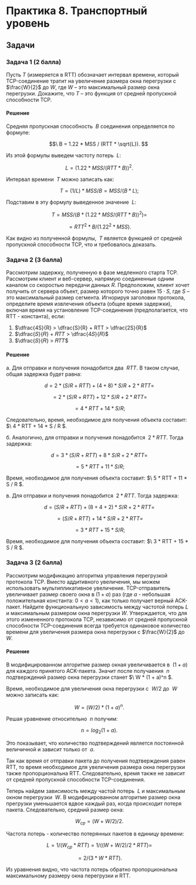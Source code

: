 # Практика 8. Транспортный уровень

## Задачи

### Задача 1 (2 балла)
Пусть $T$ (измеряется в RTT) обозначает интервал времени, который TCP-соединение тратит на
увеличение размера окна перегрузки с $\frac{W}{2}$ до $W$, где $W$ – это максимальный размер окна
перегрузки. Докажите, что $T$ – это функция от средней пропускной способности TCP.

#### Решение
Средняя пропускная способность $\ { B }$ соединения определяется по формуле:

$$\ B = 1.22 * MSS / (RTT * \sqrt{L}). $$

Из этой формулы выведем частоту потерь $\ { L }$:

$$\ L = (1.22 * MSS / (RTT * B))^2. $$

Интервал времени $\ { T }$ можно записать как:

$$\ T = (1 / L) * MSS / B = MSS / (B * L); $$

Подставим в эту формулу выведенное значение $\ { L }$:

$$\ T = MSS / (B * (1.22 * MSS / (RTT * B))^2) = $$

$$\ = RTT^2 * B / (1.22^2 * MSS). $$

Как видно из полученной формулы, $\ { T }$ является функцией от средней пропускной способности ТСР, что и требовалось доказать.

### Задача 2 (3 балла)
Рассмотрим задержку, полученную в фазе медленного старта TCP. Рассмотрим клиент и веб-сервер, напрямую соединенные одним каналом со скоростью передачи данных $R$.
Предположим, клиент хочет получить от сервера объект, размер которого точно равен $15 \cdot S$,
где $S$ – это максимальный размер сегмента.
Игнорируя заголовки протокола, определите время извлечения объекта (общее время
задержки), включая время на установление TCP-соединения (предполагается, что RTT - константа), если:
1. $\dfrac{4S}{R} > \dfrac{S}{R} + RTT > \dfrac{2S}{R}$
2. $\dfrac{𝑆}{𝑅} + 𝑅𝑇𝑇 > \dfrac{4𝑆}{𝑅}$
3. $\dfrac{𝑆}{𝑅} > 𝑅𝑇𝑇$

#### Решение
a. Для отправки и получения понадобится два $\ { RTT }$. В таком случае, общая задержка будет равна:

$$\ d = 2 * (S / R + RTT) + (4 + 8) * S / R + 2 * RTT = $$

$$\ = 2 * (S / R + RTT) + 12 * S / R + 2 * RTT = $$

$$\ = 4 * RTT + 14 * S / R; $$

Следовательно, время, необходимое для получения объекта составит: $\ 4 * RTT + 14 * S / R $.

б. Аналогично, для отправки и получения понадобится $\ { 2 * RTT }$. Тогда задержка:

$$\ d = 3 * (S / R + RTT) + 8 * S / R + 2 * RTT = $$

$$\ = 5 * RTT + 11 * S / R; $$

Время, необходимое для получения объекта составит: $\ 5 * RTT + 11 * S / R $.

в. Для отправки и получения понадобится $\ { 2 * RTT }$. Тогда задержка:

$$\ d = (S / R + RTT) + (8 + 4 + 2) * S / R + 2 * RTT = $$

$$\ = (S / R + RTT) + 14 * S / R + 2 * RTT =  $$

$$\ = 3 * RTT + 15 * S / R; $$

Время, необходимое для получения объекта составит: $\ 3 * RTT + 15 * S / R $.


### Задача 3 (2 балла)
Рассмотрим модификацию алгоритма управления перегрузкой протокола TCP. Вместо
аддитивного увеличения, мы можем использовать мультипликативное увеличение. TCP-отправитель увеличивает размер своего окна в $(1 + a)$ раз (где $a$ - небольшая положительная
константа: $0 < a < 1$), как только получает верный ACK-пакет.
Найдите функциональную зависимость между частотой потерь $L$ и максимальным размером окна
перегрузки $W$. Утверждается, что для этого измененного протокола TCP, независимо от средней
пропускной способности TCP-соединения всегда требуется одинаковое количество времени для
увеличения размера окна перегрузки с $\frac{W}{2}$ до $W$.

#### Решение
В модифицированном алгоритме размер окная увеличивается в $\ { (1 + a) }$ для каждого принятого ACK-пакета. Значит после получаения $\ { n }$ подтверждений размер окна перегрузки станет $\ W * (1 + a)^n $.

Время, необходимое для увеличения окна перегрузки с $\ { W / 2 }$ до $\ { W }$ можно записать как:

$$\ W = (W / 2) * (1 + a)^n. $$

Решая уравнение относительно $\ { n }$ получим:

$$\ n = log_2{(1 + a)}. $$

Это показывает, что количество подтверждений является постоянной величичной и зависит только от $\ { a }$.

Так как время от отправки пакета до получения подтверждения равен RTT, то время необходимое для увеличения размера окна перегрузки также пропорциональна RTT. Следовательно, время также не зависит от средней пропускной способности TCP-соединения.

Теперь найдем зависимость между частой потерь $\ { L }$ и максимальным окном перегрузки $\ { W }$. В модифицированном алгоритме размер окна прегрузки уменьшается вдвое каждый раз, когда происходит потеря пакета. Следовательно, средний размер окна:

$$\ W_{ср} = (W + W / 2) / 2. $$

Частота потерь - количество потерянных пакетов в единицу времени:

$$\ L = 1 / (W_{ср} * RTT) = 1 / ((W + W / 2) / 2 * RTT) = $$

$$\ = 2 / (3 * W * RTT). $$

Из уравнения видно, что частота потерь обратно пропорциональна максимальному размеру окна перегрузки и RTT.